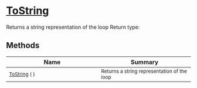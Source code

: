 # [ToString](./Loop-100663342.md)

Returns a string representation of the loop
Return type:
## Methods

| Name | Summary | 
| --- | --- | 
| <sub>[ToString](./Loop-100663342.md) (  )</sub><img width=200/>| <sub>Returns a string representation of the loop</sub>| <br>


